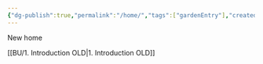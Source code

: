 ```yaml
---
{"dg-publish":true,"permalink":"/home/","tags":["gardenEntry"],"created":"2024-11-19T23:39:44.475+01:00","updated":"2024-11-22T13:47:52.088+01:00"}
---
```


New home



[[BU/1. Introduction OLD\|1. Introduction OLD]]

